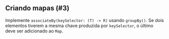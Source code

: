 ## Criando mapas (#3)

Implemente `associateBy(keySelector: (T) -> R)` usando `groupBy()`. Se dois elementos tiverem a mesma chave produzida por `keySelector`, o último deve ser adicionado ao `Map`.